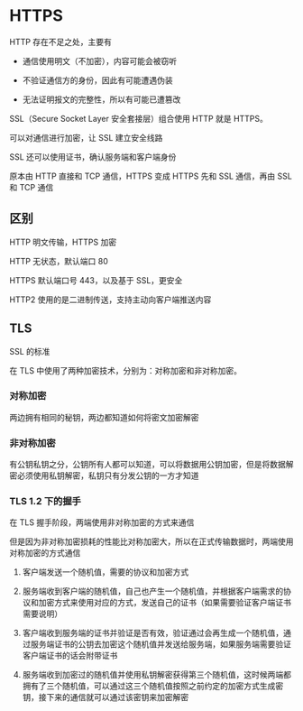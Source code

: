 # HTTPS

HTTP 存在不足之处，主要有

- 通信使用明文（不加密），内容可能会被窃听

- 不验证通信方的身份，因此有可能遭遇伪装

- 无法证明报文的完整性，所以有可能已遭篡改

SSL（Secure Socket Layer 安全套接层）组合使用 HTTP 就是 HTTPS。

可以对通信进行加密，让 SSL 建立安全线路

SSL 还可以使用证书，确认服务端和客户端身份

原本由 HTTP 直接和 TCP 通信，HTTPS 变成 HTTPS 先和 SSL 通信，再由 SSL 和 TCP 通信

## 区别

HTTP 明文传输，HTTPS 加密

HTTP 无状态，默认端口 80

HTTPS 默认端口号 443，以及基于 SSL，更安全

HTTP2 使用的是二进制传送，支持主动向客户端推送内容

## TLS

SSL 的标准

在 TLS 中使用了两种加密技术，分别为：对称加密和非对称加密。

### 对称加密

两边拥有相同的秘钥，两边都知道如何将密文加密解密

### 非对称加密

有公钥私钥之分，公钥所有人都可以知道，可以将数据用公钥加密，但是将数据解密必须使用私钥解密，私钥只有分发公钥的一方才知道

### TLS 1.2 下的握手

在 TLS 握手阶段，两端使用非对称加密的方式来通信

但是因为非对称加密损耗的性能比对称加密大，所以在正式传输数据时，两端使用对称加密的方式通信

1.  客户端发送一个随机值，需要的协议和加密方式

2.  服务端收到客户端的随机值，自己也产生一个随机值，并根据客户端需求的协议和加密方式来使用对应的方式，发送自己的证书（如果需要验证客户端证书需要说明）

3.  客户端收到服务端的证书并验证是否有效，验证通过会再生成一个随机值，通过服务端证书的公钥去加密这个随机值并发送给服务端，如果服务端需要验证客户端证书的话会附带证书

4.  服务端收到加密过的随机值并使用私钥解密获得第三个随机值，这时候两端都拥有了三个随机值，可以通过这三个随机值按照之前约定的加密方式生成密钥，接下来的通信就可以通过该密钥来加密解密
